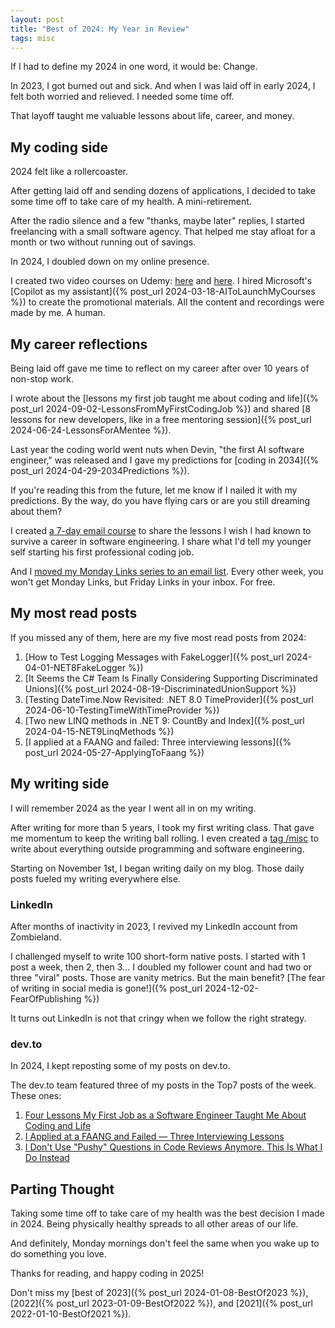 ```yaml
---
layout: post
title: "Best of 2024: My Year in Review"
tags: misc
---
```


If I had to define my 2024 in one word, it would be: Change.

In 2023, I got burned out and sick. And when I was laid off in early 2024, I felt both worried and relieved. I needed some time off.

That layoff taught me valuable lessons about life, career, and money.

## My coding side

2024 felt like a rollercoaster.

After getting laid off and sending dozens of applications, I decided to take some time off to take care of my health. A mini-retirement.

After the radio silence and a few "thanks, maybe later" replies, I started freelancing with a small software agency. That helped me stay afloat for a month or two without running out of savings.

In 2024, I doubled down on my online presence.

I created two video courses on Udemy: [here](https://www.udemy.com/course/mastering-csharp-unit-testing-with-real-world-examples/?referralCode=8456B1B78E2EDE923174) and [here](https://www.udemy.com/course/getting-started-with-linq-in-csharp/?referralCode=1B94DF2F5439E06B6397). I hired Microsoft's [Copilot as my assistant]({% post_url 2024-03-18-AIToLaunchMyCourses %}) to create the promotional materials. All the content and recordings were made by me. A human.

## My career reflections

Being laid off gave me time to reflect on my career after over 10 years of non-stop work.

I wrote about the [lessons my first job taught me about coding and life]({% post_url 2024-09-02-LessonsFromMyFirstCodingJob %}) and shared [8 lessons for new developers, like in a free mentoring session]({% post_url 2024-06-24-LessonsForAMentee %}).

Last year the coding world went nuts when Devin, "the first AI software engineer," was released and I gave my predictions for [coding in 2034]({% post_url 2024-04-29-2034Predictions %}).

If you're reading this from the future, let me know if I nailed it with my predictions. By the way, do you have flying cars or are you still dreaming about them?

I created [a 7-day email course](https://imcsarag.gumroad.com/l/careerlessonsfromthetrenches) to share the lessons I wish I had known to survive a career in software engineering. I share what I'd tell my younger self starting his first professional coding job.

And I [moved my Monday Links series to an email list](https://imcsarag.gumroad.com/l/fridaylinks). Every other week, you won't get Monday Links, but Friday Links in your inbox. For free.

## My most read posts

If you missed any of them, here are my five most read posts from 2024:

1. [How to Test Logging Messages with FakeLogger]({% post_url 2024-04-01-NET8FakeLogger %})
2. [It Seems the C# Team Is Finally Considering Supporting Discriminated Unions]({% post_url 2024-08-19-DiscriminatedUnionSupport %})
3. [Testing DateTime.Now Revisited: .NET 8.0 TimeProvider]({% post_url 2024-06-10-TestingTimeWithTimeProvider %})
4. [Two new LINQ methods in .NET 9: CountBy and Index]({% post_url 2024-04-15-NET9LinqMethods %})
5. [I applied at a FAANG and failed: Three interviewing lessons]({% post_url 2024-05-27-ApplyingToFaang %})

## My writing side

I will remember 2024 as the year I went all in on my writing.

After writing for more than 5 years, I took my first writing class. That gave me momentum to keep the writing ball rolling. I even created a [tag /misc](/tags/misc/) to write about everything outside programming and software engineering.

Starting on November 1st, I began writing daily on my blog. Those daily posts fueled my writing everywhere else.

### LinkedIn

After months of inactivity in 2023, I revived my LinkedIn account from Zombieland.

I challenged myself to write 100 short-form native posts. I started with 1 post a week, then 2, then 3... I doubled my follower count and had two or three "viral" posts. Those are vanity metrics. But the main benefit? [The fear of writing in social media is gone!]({% post_url 2024-12-02-FearOfPublishing %})

It turns out LinkedIn is not that cringy when we follow the right strategy.

### dev.to

In 2024, I kept reposting some of my posts on dev.to.

The dev.to team featured three of my posts in the Top7 posts of the week. These ones:
1. [Four Lessons My First Job as a Software Engineer Taught Me About Coding and Life ](https://dev.to/canro91/four-lessons-my-first-job-as-a-software-engineer-taught-me-about-coding-and-life-2em5)
2. [I Applied at a FAANG and Failed — Three Interviewing Lessons](https://dev.to/canro91/i-applied-at-a-faang-and-failed-three-interviewing-lessons-1a4k)
3. [I Don't Use "Pushy" Questions in Code Reviews Anymore. This Is What I Do Instead ](https://dev.to/canro91/i-dont-use-pushy-questions-in-code-reviews-anymore-this-is-what-i-do-instead-58j3)

## Parting Thought

Taking some time off to take care of my health was the best decision I made in 2024. Being physically healthy spreads to all other areas of our life.

And definitely, Monday mornings don't feel the same when you wake up to do something you love.

Thanks for reading, and happy coding in 2025!

Don't miss my [best of 2023]({% post_url 2024-01-08-BestOf2023 %}), [2022]({% post_url 2023-01-09-BestOf2022 %}), and [2021]({% post_url 2022-01-10-BestOf2021 %}).
